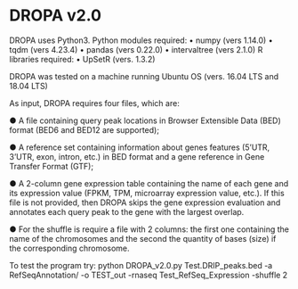 # DROPA v2.0


DROPA uses Python3.
Python modules required:
•	numpy (vers 1.14.0)
•	tqdm (vers 4.23.4)
•	pandas (vers 0.22.0)
•	intervaltree (vers 2.1.0)
R libraries required: 
•	UpSetR (vers. 1.3.2)

DROPA was tested on a machine running Ubuntu OS (vers. 16.04 LTS and 18.04 LTS)

As input, DROPA requires four files, which are:

●	A file containing query peak locations in Browser Extensible Data (BED) format (BED6 and BED12 are supported);

●	A reference set containing information about genes features (5’UTR, 3’UTR, exon, intron, etc.) in BED format and a gene reference in Gene Transfer Format (GTF);

●	A 2-column gene expression table  containing the name of each gene and its expression value (FPKM, TPM, microarray expression value, etc.). If this file is not provided, then DROPA skips the gene expression evaluation and annotates each query peak to the gene with the largest overlap.

● For the shuffle is require a file with 2 columns: the first one containing the name of the chromosomes and the second the quantity of bases (size) if the corresponding chromosome.

To test the program try:
python DROPA_v2.0.py Test.DRIP_peaks.bed -a RefSeqAnnotation/ -o TEST_out -rnaseq Test_RefSeq_Expression -shuffle 2 
